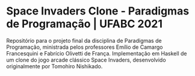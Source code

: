 # Space Invaders Clone - Paradigmas de Programação | UFABC 2021
Repositório para o projeto final da disciplina de Paradigmas de Programação, ministrada pelos professores Emílio de Camargo Francesquini e Fabrício Olivetti de França.
Implementação em Haskell de um clone do jogo arcade clássico Space Invaders, desenvolvido originalmente por Tomohiro Nishikado.
